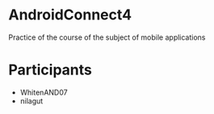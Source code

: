 # AndroidConnect4

Practice of the course of the subject of mobile applications

# Participants

 - WhitenAND07
 - nilagut
